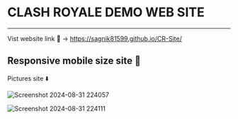 # CLASH ROYALE DEMO WEB SITE
-----------------------------------
Vist website link 🚀 -> https://sagnik81599.github.io/CR-Site/

Responsive mobile size site 📱
----------------------------------
Pictures site ⬇️

![Screenshot 2024-08-31 224057](https://github.com/user-attachments/assets/fc599553-fef5-43a5-998f-a33d5b6011c5)

![Screenshot 2024-08-31 224111](https://github.com/user-attachments/assets/3c39a94e-d0ac-49f9-bd27-1c5fc4d0b82c)




